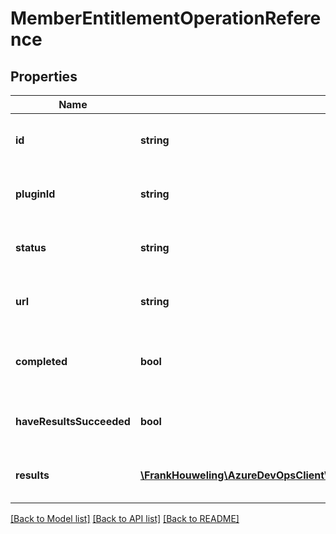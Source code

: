 # MemberEntitlementOperationReference

## Properties
Name | Type | Description | Notes
------------ | ------------- | ------------- | -------------
**id** | **string** | Unique identifier for the operation. | [optional] 
**pluginId** | **string** | Unique identifier for the plugin. | [optional] 
**status** | **string** | The current status of the operation. | [optional] 
**url** | **string** | URL to get the full operation object. | [optional] 
**completed** | **bool** | Operation completed with success or failure | [optional] 
**haveResultsSucceeded** | **bool** | True if all operations were successful | [optional] 
**results** | [**\FrankHouweling\AzureDevOpsClient\MemberEntitlementManagement\Model\OperationResult[]**](OperationResult.md) | List of results for each operation | [optional] 

[[Back to Model list]](../README.md#documentation-for-models) [[Back to API list]](../README.md#documentation-for-api-endpoints) [[Back to README]](../README.md)


